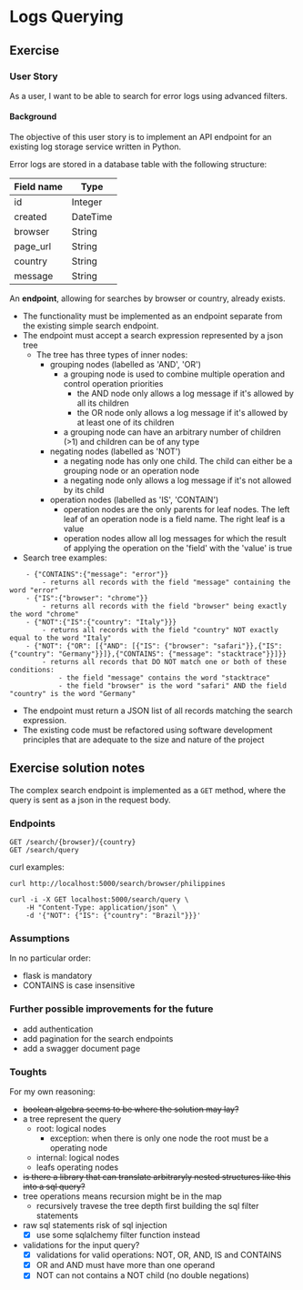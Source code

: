 # Logs Querying

## Exercise

### User Story

As a user, I want to be able to search for error logs using advanced filters.

#### Background

The objective of this user story is to implement an API endpoint for an existing log storage service written in Python.

Error logs are stored in a database table with the following structure:


| Field name | Type     |
|------------|----------|
| id         | Integer  |
| created    | DateTime |
| browser    | String   |
| page_url   | String   |
| country    | String   |
| message    | String   |

An **endpoint**, allowing for searches by browser or country, already exists.

- The functionality must be implemented as an endpoint separate from the existing simple search endpoint.
- The endpoint must accept a search expression represented by a json tree
    - The tree has three types of inner nodes:
        - grouping nodes (labelled as 'AND', 'OR')
            - a grouping node is used to combine multiple operation and control operation priorities
                - the AND node only allows a log message if it's allowed by all its children
                - the OR node only allows a log message if it's allowed by at least one of its children
            - a grouping node can have an arbitrary number of children (>1) and children can be of any type
        - negating nodes (labelled as 'NOT')
            - a negating node has only one child. The child can either be a grouping node or an operation node
            - a negating node only allows a log message if it's not allowed by its child
        - operation nodes (labelled as 'IS', 'CONTAIN')
            - operation nodes are the only parents for leaf nodes. The left leaf of an operation node is a field name. The right leaf is a value
            - operation nodes allow all log messages for which the result of applying the operation on the 'field' with the 'value' is true
- Search tree examples:
```
    - {"CONTAINS":{"message": "error"}}
        - returns all records with the field "message" containing the word "error"
    - {"IS":{"browser": "chrome"}}
        - returns all records with the field "browser" being exactly the word "chrome"
    - {"NOT":{"IS":{"country": "Italy"}}}
        - returns all records with the field "country" NOT exactly equal to the word "Italy"
    - {"NOT": {"OR": [{"AND": [{"IS": {"browser": "safari"}},{"IS": {"country": "Germany"}}]},{"CONTAINS": {"message": "stacktrace"}}]}}
        - returns all records that DO NOT match one or both of these conditions:
            - the field "message" contains the word "stacktrace"
            - the field "browser" is the word "safari" AND the field "country" is the word "Germany"
```
- The endpoint must return a JSON list of all records matching the search expression.
- The existing code must be refactored using software development principles that are adequate to the size and nature of the project


## Exercise solution notes

The complex search endpoint is implemented as a `GET` method, where the query is sent as a json in the request body.

### Endpoints
```
GET /search/{browser}/{country}
GET /search/query
```

curl examples:
```
curl http://localhost:5000/search/browser/philippines

curl -i -X GET localhost:5000/search/query \
    -H "Content-Type: application/json" \
    -d '{"NOT": {"IS": {"country": "Brazil"}}}'
```

### Assumptions
In no particular order:
- flask is mandatory
- CONTAINS is case insensitive

### Further possible improvements for the future
- add authentication
- add pagination for the search endpoints
- add a swagger document page

### Toughts
For my own reasoning:
- ~~boolean algebra seems to be where the solution may lay?~~
- a tree represent the query
    - root: logical nodes
        - exception: when there is only one node the root must be a operating node
    - internal: logical nodes
    - leafs operating nodes
- ~~is there a library that can translate arbitraryly nested structures like this into a sql query?~~
- tree operations means recursion might be in the map
    - recursively travese the tree depth first building the sql filter statements
- raw sql statements risk of sql injection
    - [x] use some sqlalchemy filter function instead
- validations for the input query?
    - [x] validations for valid operations: NOT, OR, AND, IS and CONTAINS
    - [x] OR and AND must have more than one operand
    - [x] NOT can not contains a NOT child (no double negations)
